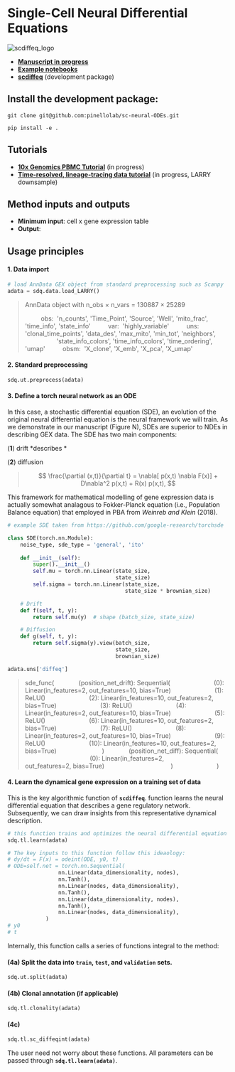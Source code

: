 # Single-Cell Neural Differential Equations

![scdiffeq_logo](https://i.imgur.com/EOJ6W9R.png)

* <a href="https://docs.google.com/document/d/1gCAEqp0lZsxt3LqhKeaeSIIqthrAg3IKkxWXP1sOvgs/edit#">**Manuscript in progress**</a>
* <a href="https://github.com/pinellolab/sc-neural-ODEs/notebooks">**Example notebooks**</a>
* <a href="https://github.com/pinellolab/sc-neural-ODEs/scdiffeq">**scdiffeq**</a> (development package)

## Install the development package:
```
git clone git@github.com:pinellolab/sc-neural-ODEs.git

pip install -e .
```

## Tutorials
* <a href="">**10x Genomics PBMC Tutorial**</a> (in progress)
* <a href="">**Time-resolved, lineage-tracing data tutorial**</a> (in progress, LARRY downsample)

## Method inputs and outputs
* **Minimum input**: cell x gene expression table
* **Output**:


## Usage principles

 #### 1. Data import 


```python
# load AnnData GEX object from standard preprocessing such as Scanpy
adata = sdq.data.load_LARRY()
```

> AnnData object with n_obs × n_vars = 130887 × 25289
> 
>$\:\:\:\:\:\:\:\:\:$obs:$\:$ 'n_counts', 'Time_Point', 'Source', 'Well', 'mito_frac', 'time_info', 'state_info'
$\:\:\:\:\:\:\:\:\:$var:$\:$ 'highly_variable'
$\:\:\:\:\:\:\:\:\:$uns:$\:$ 'clonal_time_points', 'data_des', 'max_mito', 'min_tot', 'neighbors', 
$\:\:\:\:\:\:\:\:\:\:\:\:\:\:\:\:\:\:$'state_info_colors', 'time_info_colors', 'time_ordering', 'umap'
$\:\:\:\:\:\:\:\:\:$obsm:$\:$ 'X_clone', 'X_emb', 'X_pca', 'X_umap'

#### 2. Standard preprocessing 

```python
sdq.ut.preprocess(adata)
```

#### 3. Define a torch neural network as an ODE

In this case, a stochastic differential equation (SDE), an evolution of the original neural differential equation is the neural framework we will train. As we demonstrate in our manuscript (Figure N), SDEs are superior to NDEs in describing GEX data. The SDE has two main components:

(**1**) drift *describes *

(**2**) diffusion

> $$ \frac{\partial (x,t)}{\partial t} = \nabla[ p(x,t) \nabla F(x)] + D\nabla^2 p(x,t) + R(x) p(x,t), $$

This framework for mathematical modelling of gene expression data is actually somewhat analagous to Fokker-Planck equation (i.e., Population Balance equation) that employed in PBA from *Weinreb and Klein* (2018).


```python
# example SDE taken from https://github.com/google-research/torchsde

class SDE(torch.nn.Module):
    noise_type, sde_type = 'general', 'ito'
    
    def __init__(self):
        super().__init__()
        self.mu = torch.nn.Linear(state_size, 
                                  state_size)
        self.sigma = torch.nn.Linear(state_size, 
                                     state_size * brownian_size)

    # Drift
    def f(self, t, y):
        return self.mu(y)  # shape (batch_size, state_size)

    # Diffusion
    def g(self, t, y):
        return self.sigma(y).view(batch_size, 
                                  state_size, 
                                  brownian_size)

```

```python
adata.uns['diffeq']
```
>sde_func(
$\:\:\:\:\:\:\:\:\:\:\:\:$ (position_net_drift): Sequential(
    $\:\:\:\:\:\:\:\:\:\:\:\:\:\:\:\:\:\:\:\:\:\:\:\:$(0): Linear(in_features=2, out_features=10, bias=True)
    $\:\:\:\:\:\:\:\:\:\:\:\:\:\:\:\:\:\:\:\:\:\:\:\:$(1): ReLU()
    $\:\:\:\:\:\:\:\:\:\:\:\:\:\:\:\:\:\:\:\:\:\:\:\:$(2): Linear(in_features=10, out_features=2, bias=True)
    $\:\:\:\:\:\:\:\:\:\:\:\:\:\:\:\:\:\:\:\:\:\:\:\:$(3): ReLU()
    $\:\:\:\:\:\:\:\:\:\:\:\:\:\:\:\:\:\:\:\:\:\:\:\:$(4): Linear(in_features=2, out_features=10, bias=True)
    $\:\:\:\:\:\:\:\:\:\:\:\:\:\:\:\:\:\:\:\:\:\:\:\:$(5): ReLU()
    $\:\:\:\:\:\:\:\:\:\:\:\:\:\:\:\:\:\:\:\:\:\:\:\:$(6): Linear(in_features=10, out_features=2, bias=True)
    $\:\:\:\:\:\:\:\:\:\:\:\:\:\:\:\:\:\:\:\:\:\:\:\:$(7): ReLU()
    $\:\:\:\:\:\:\:\:\:\:\:\:\:\:\:\:\:\:\:\:\:\:\:\:$(8): Linear(in_features=2, out_features=10, bias=True)
    $\:\:\:\:\:\:\:\:\:\:\:\:\:\:\:\:\:\:\:\:\:\:\:\:$(9): ReLU()
    $\:\:\:\:\:\:\:\:\:\:\:\:\:\:\:\:\:\:\:\:\:\:\:\:$(10): Linear(in_features=10, out_features=2, bias=True)
$\:\:\:\:\:\:\:\:\:\:\:\:\:\:\:\:\:\:\:\:\:\:\:\:$  )
$\:\:\:\:\:\:\:\:\:\:\:\:$  (position_net_diff): Sequential(
$\:\:\:\:\:\:\:\:\:\:\:\:\:\:\:\:\:\:\:\:\:\:\:\:\:\:\:\:\:\:\:\:\:\:\:\:$ (0): Linear(in_features=2, 
$\:\:\:\:\:\:\:\:\:\:\:\:\:\:\:\:\:\:\:\:\:\:\:\:\:\:\:\:\:\:\:\:\:\:\:\:$ out_features=2, bias=True)
$\:\:\:\:\:\:\:\:\:\:\:\:\:\:\:\:\:\:\:\:\:\:\:\:\:\:\:\:\:\:\:\:\:\:\:\:$  )
$\:\:\:\:\:\:\:\:\:\:\:\:\:\:\:\:\:\:\:\:\:\:\:\:$)

#### 4. Learn the dynamical gene expression on a training set of data

This is the key algorithmic function of **`scdiffeq`**. function learns the neural differential equation that describes a gene regulatory network. Subsequently, we can draw insights from this representative dynamical description.

```python
# this function trains and optimizes the neural differential equation
sdq.tl.learn(adata)

# The key inputs to this function follow this ideaology:
# dy/dt = F(x) = odeint(ODE, y0, t)
# ODE=self.net = torch.nn.Sequential(
                nn.Linear(data_dimensionality, nodes),
                nn.Tanh(),
                nn.Linear(nodes, data_dimensionality),
                nn.Tanh(),
                nn.Linear(data_dimensionality, nodes),
                nn.Tanh(),
                nn.Linear(nodes, data_dimensionality),
            )
# y0
# t

```

Internally, this function calls a series of functions integral to the method:

#### (4a) Split the data into **`train`**, **`test`**, and **`validation`** sets.

```python
sdq.ut.split(adata)
```
#### (4b) Clonal annotation (if applicable)
```python
sdq.tl.clonality(adata)
```

#### (4c)
```python
sdq.tl.sc_diffeqint(adata)
```

The user need not worry about these functions. All parameters can be passed through **`sdq.tl.learn(adata)`**.

